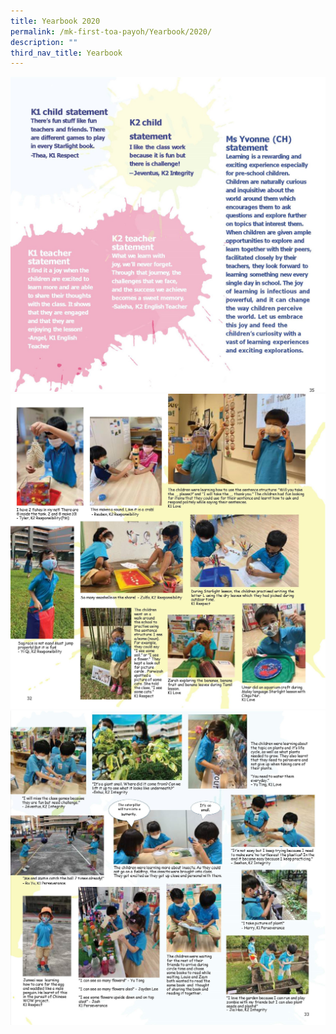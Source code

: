 ```yaml
---
title: Yearbook 2020
permalink: /mk-first-toa-payoh/Yearbook/2020/
description: ""
third_nav_title: Yearbook
---
```

![](/images/MK@First%20Toa%20Payoh/MK%20Yearbook/2020/2020%20Year%20Book%20MK_Page_1.jpg)
![](/images/MK@First%20Toa%20Payoh/MK%20Yearbook/2020/2020%20Year%20Book%20MK_Page_2.jpg)![](/images/MK@First%20Toa%20Payoh/MK%20Yearbook/2020/2020%20Year%20Book%20MK_Page_3.jpg)